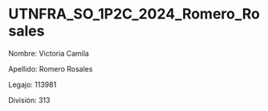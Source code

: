 # UTNFRA_SO_1P2C_2024_Romero_Rosales

Nombre: Victoria Camila

Apellido: Romero Rosales

Legajo: 113981

División: 313

